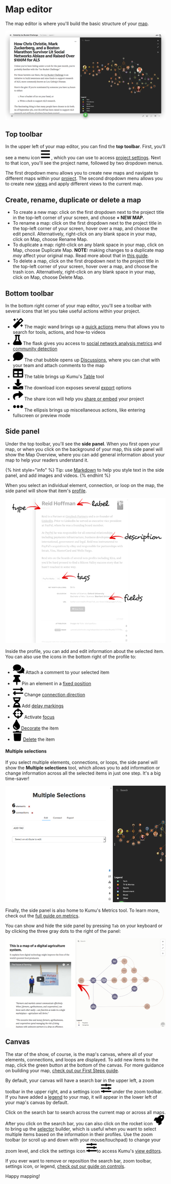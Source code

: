 # Map editor

The map editor is where you'll build the basic structure of your [map](kumus-architecture.md#maps).

![map editor](../images/map-editor.png)

## Top toolbar

In the upper left of your map editor, you can find the **top toolbar**. First, you'll see a menu icon ![](../icons/bars.svg) , which you can use to access [project settings](settings.md#project-settings). Next to that icon, you'll see the project name, followed by two dropdown menus.

The first dropdown menu allows you to create new maps and navigate to different maps within your [project](kumus-architecture.md#projects). The second dropdown menu allows you to create new [views](kumus-architecture.md#views) and apply different views to the current map.

## Create, rename, duplicate or delete a map

* To create a new map: click on the first dropdown next to the project title in the top-left corner of your screen, and choose **+ NEW MAP.**&#x20;
* To rename a map: click on the first dropdown next to the project title in the top-left corner of your screen, hover over a map, and choose the edit pencil. Alternatively, right-click on any blank space in your map, click on Map, choose Rename Map.&#x20;
* To duplicate a map: right-click on any blank space in your map, click on Map, choose Duplicate Map. **NOTE:** making changes to a duplicate map _may_ affect your original map. Read more about that in [this guide](kumus-architecture.md#projects).&#x20;
* To delete a map, click on the first dropdown next to the project title in the top-left corner of your screen, hover over a map, and choose the trash icon. Alternatively, right-click on any blank space in your map, click on Map, choose Delete Map.&#x20;

## Bottom toolbar

In the bottom right corner of your map editor, you'll see a toolbar with several icons that let you take useful actions within your project.

* ![](../icons/magic.svg) The magic wand brings up a [quick actions](user-interfaces/quick-actions.md) menu that allows you to search for tools, actions, and how-to videos
* ![](../icons/flask.svg) The flask gives you access to [social network analysis metrics](../guides/metrics.md) and [community detection](../guides/metrics.md#community-detection)
* ![](../icons/comment.svg) The chat bubble opens up [Discussions](../guides/discussions.md), where you can chat with your team and attach comments to the map
* ![](../icons/table.svg) The table brings up Kumu's [Table](../guides/table.md) tool
* ![](../icons/download.svg) The download icon exposes several [export](../guides/export.md) options
* ![](../icons/share.svg) The share icon will help you [share or embed](../guides/share-and-embed.md) your project
* ![](../icons/ellipsis-h.svg) The ellipsis brings up miscellaneous actions, like entering fullscreen or preview mode

## Side panel

Under the top toolbar, you'll see the **side panel**. When you first open your map, or when you click on the background of your map, this side panel will show the Map Overview, where you can add general information about your map to help your readers understand it.

{% hint style="info" %}
Tip: use [Markdown](../guides/markdown.md) to help you style text in the side panel, and add images and videos.
{% endhint %}

When you select an individual element, connection, or loop on the map, the side panel will show that item's [profile](../guides/profiles.md).

![profile](../images/introduction-profile.png)

Inside the profile, you can add and edit information about the selected item. You can also use the icons in the bottom right of the profile to:

* ![](../icons/comments.svg) Attach a comment to your selected item
* ![](../icons/thumbtack.svg) Pin an element in a [fixed position](../guides/layouts/fixed.md)
* ![](../icons/exchange-alt.svg) Change [connection direction](../faq/how-do-I-add-arrows-to-my-connections.md)
* ![](../icons/hourglass-half.svg) Add [delay markings](../disciplines/system-mapping.md#add-delay-markings)
* ![](../icons/crosshairs.svg) Activate [focus](../guides/focus.md)
* ![](../icons/tint.svg) [Decorate](../guides/decorate.md) the item
* ![](../icons/trash.svg) [Delete](../faq/how-do-i-delete-data-from-my-project.md) the item

#### Multiple selections

If you select multiple elements, connections, or loops, the side panel will show the **Multiple selections** tool, which allows you to add information or change information across all the selected items in just one step. It's a big time-saver!

![multiple selections](../images/multiple-selections.png)

Finally, the side panel is also home to Kumu's Metrics tool. To learn more, check out the [full guide on metrics](../guides/metrics.md).

You can show and hide the side panel by pressing `Tab` on your keyboard or by clicking the three gray dots to the right of the panel:

![close side panel](../images/close-side-panel.png)

## Canvas

The star of the show, of course, is the map's canvas, where all of your elements, connections, and loops are displayed. To add new items to the map, click the green button at the bottom of the canvas. For more guidance on building your map, [check out our First Steps guide](../getting-started/first-steps.md#build-your-first-map).

By default, your canvas will have a search bar in the upper left, a zoom toolbar in the upper right, and a settings icon ![](../icons/sliders-h.svg) under the zoom toolbar. If you have added a [legend](../guides/legends.md) to your map, it will appear in the lower left of your map's canvas by default.

Click on the search bar to search across the current map or across all maps. After you click on the search bar, you can also click on the rocket icon ![](../icons/rocket.svg) to bring up the [selector](../guides/selectors.md) builder, which is useful when you want to select multiple items based on the information in their profiles. Use the zoom toolbar (or scroll up and down with your mouse/touchpad) to change your zoom level, and click the settings icon ![](../icons/sliders-h.svg)to access Kumu's [view editors](view-editors.md).

If you ever want to remove or reposition the search bar, zoom toolbar, settings icon, or legend, [check out our guide on controls](../guides/controls.md).

Happy mapping!
